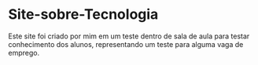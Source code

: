 # Site-sobre-Tecnologia
Este site foi criado por mim em um teste dentro de sala de aula para testar conhecimento dos alunos, representando um teste para alguma vaga de emprego.
